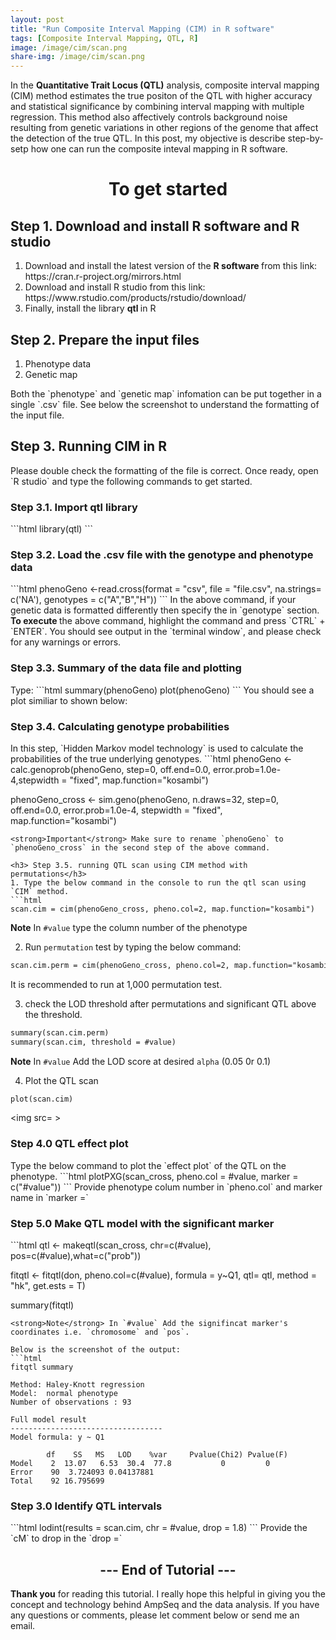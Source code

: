 ```yaml
---
layout: post
title: "Run Composite Interval Mapping (CIM) in R software"
tags: [Composite Interval Mapping, QTL, R]
image: /image/cim/scan.png
share-img: /image/cim/scan.png
---
```


In the __Quantitative Trait Locus (QTL)__ analysis, composite interval mapping (CIM) method  estimates the true positon of the QTL with higher accuracy and statistical significance by combining interval mapping with multiple regression. This method also affectively controls background noise resulting from genetic variations in other regions of the genome that affect the detection of the true QTL. In this post, my objective is describe step-by-setp how one can run the composite inteval mapping in R software. 

<center> <h1> To get started</h1> </center>

<h2> Step 1. Download and install R software and R studio </h2>

<ol>
<li> Download and install the latest version of the <strong> R software </strong> from this link: https://cran.r-project.org/mirrors.html </li>
<li> Download and install R studio from this link: https://www.rstudio.com/products/rstudio/download/ </li>
<li> Finally, install the library <strong> qtl </strong> in R </li>
</ol>

<h2> Step 2. Prepare the input files </h2>

<ol>
  <li> Phenotype data </li>
  <li> Genetic map</li>
</ol>
Both the `phenotype` and `genetic map` infomation can be put together in a single `.csv` file. 
See below the screenshot to understand the formatting of the input file.
<img src= >

<h2> Step 3. Running CIM in R </h2>
Please double check the formatting of the file is correct. Once ready, open `R studio` and type the following commands to get started. 

<h3> Step 3.1. Import <strong>qtl</strong> library </h3>
```html
library(qtl)
```

<h3> Step 3.2. Load the .csv file with the genotype and phenotype data </h3>
```html
phenoGeno <-read.cross(format = "csv", file = "file.csv",  
                 na.strings= c('NA'), genotypes = c("A","B","H"))
```
In the above command, if your genetic data is formatted differently then specify the in `genotype` section. <strong> To execute </strong> the above command, highlight the command and press `CTRL` + `ENTER`. You should see output in the `terminal window`, and please check for any warnings or errors. 

<h3> Step 3.3. Summary of the data file and plotting </h3>
Type:
```html
summary(phenoGeno)
plot(phenoGeno)
```
You should see a plot similiar to shown below:
<img src=>

<h3> Step 3.4. Calculating genotype probabilities </h3>
In this step, `Hidden Markov model technology` is used to calculate the probabilities of the true underlying genotypes. 
```html
phenoGeno <- calc.genoprob(phenoGeno, step=0, off.end=0.0, error.prob=1.0e-4,stepwidth = "fixed", map.function="kosambi")

phenoGeno_cross <- sim.geno(phenoGeno,  n.draws=32, step=0, off.end=0.0, error.prob=1.0e-4, stepwidth = "fixed", map.function="kosambi")
```
<strong>Important</strong> Make sure to rename `phenoGeno` to `phenoGeno_cross` in the second step of the above command.

<h3> Step 3.5. running QTL scan using CIM method with permutations</h3>
1. Type the below command in the console to run the qtl scan using `CIM` method.
```html
scan.cim = cim(phenoGeno_cross, pheno.col=2, map.function="kosambi")
```
<strong>Note</strong> In `#value` type the column number of the phenotype

2. Run `permutation` test by typing the below command:
```html
scan.cim.perm = cim(phenoGeno_cross, pheno.col=2, map.function="kosambi", n.perm=1000)
```
It is recommended to run at 1,000 permutation test.

3. check the LOD threshold after permutations and significant QTL above the threshold.
```html
summary(scan.cim.perm)
summary(scan.cim, threshold = #value)
```
<strong>Note</strong> In `#value` Add the LOD score at desired `alpha` (0.05 0r 0.1) 

4. Plot the QTL scan
```html
plot(scan.cim)
```
<img src= >

<h3> Step 4.0 QTL effect plot</h3>
Type the below command to plot the `effect plot` of the QTL on the phenotype.
```html
plotPXG(scan_cross, pheno.col = #value, marker = c("#value"))
```
Provide phenotype colum number in `pheno.col` and marker name in `marker =`

<h3> Step 5.0 Make QTL model with the significant marker</h3>
```html
qtl <- makeqtl(scan_cross, chr=c(#value), pos=c(#value),what=c("prob")) 
       
fitqtl <- fitqtl(don, pheno.col=c(#value), formula = y~Q1, qtl= qtl, method = "hk", get.ests = T)

summary(fitqtl)
```
<strong>Note</strong> In `#value` Add the signifincat marker's coordinates i.e. `chromosome` and `pos`.

Below is the screenshot of the output:
```html
fitqtl summary

Method: Haley-Knott regression 
Model:  normal phenotype
Number of observations : 93 

Full model result
----------------------------------  
Model formula: y ~ Q1 

      	df    SS   MS   LOD    %var 	Pvalue(Chi2) Pvalue(F)
Model 	 2  13.07	6.53  30.4  77.8           0         0
Error	 90  3.724093 0.04137881                                        
Total	 92 16.795699 
```

<h3> Step 3.0 Identify QTL intervals</h3>
```html
lodint(results = scan.cim, chr = #value, drop = 1.8)
```
Provide the `cM` to drop in the `drop =`

<center><h2> --- End of Tutorial --- </h2> </center> 

__Thank you__ for reading this tutorial. I really hope this helpful in giving you the concept and technology behind AmpSeq and the data analysis. If you have any questions or comments, please let comment below or send me an email.



<!-- Global site tag (gtag.js) - Google Analytics -->
<script async src="https://www.googletagmanager.com/gtag/js?id=UA-123359651-1"></script>
<script>
  window.dataLayer = window.dataLayer || [];
  function gtag(){dataLayer.push(arguments);}
  gtag('js', new Date());
  gtag('config', 'UA-123359651-1');
</script>

<script async src="//pagead2.googlesyndication.com/pagead/js/adsbygoogle.js"></script>
<script>
  (adsbygoogle = window.adsbygoogle || []).push({
    google_ad_client: "ca-pub-5126027065024936",
    enable_page_level_ads: true
  });
</script>
